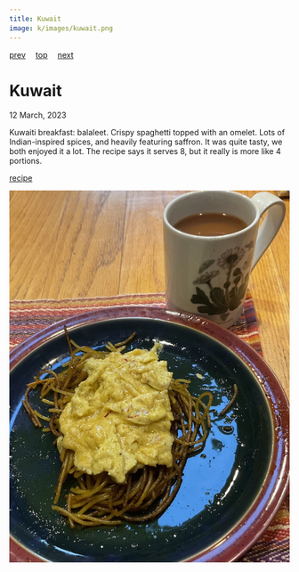 ```yaml
---
title: Kuwait
image: k/images/kuwait.png
---
```

[prev](kosovo.md)&emsp;
[top](../index.md)&emsp;
[next](kyrgyzstan.md)
# Kuwait
12 March, 2023

Kuwaiti breakfast: balaleet. Crispy spaghetti topped with an
omelet. Lots of Indian-inspired spices, and heavily featuring saffron.
It was quite tasty, we both enjoyed it a lot. The recipe says it
serves 8, but it really is more like 4 portions.

[recipe](https://www.saveur.com/article/Recipes/Balaleet-Sweet-Vermicelli-and-Eggs/)

![breakfast](images/kuwait.jpeg)
